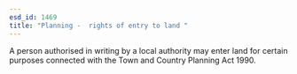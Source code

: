 ```yaml
---
esd_id: 1469
title: "Planning -  rights of entry to land "
---
```


A person authorised in writing by a local authority may enter land for certain purposes connected with the Town and Country Planning Act 1990.

